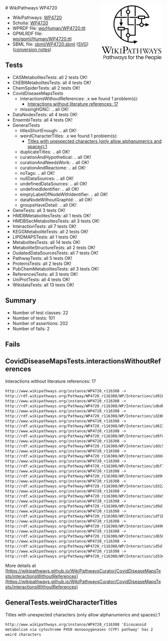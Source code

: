 <img style="float: right; width: 200px" src="../logo.png" />
# WikiPathways WP4720

* WikiPathways: [WP4720](https://identifiers.org/wikipathways:WP4720)
* Scholia: [WP4720](https://scholia.toolforge.org/wikipathways/WP4720)
* WPRDF file: [wp/Human/WP4720.ttl](../wp/Human/WP4720.ttl)
* GPMLRDF file: [wp/gpml/Human/WP4720.ttl](../wp/gpml/Human/WP4720.ttl)
* SBML file: [sbml/WP4720.sbml](../sbml/WP4720.sbml) ([SVG](../sbml/WP4720.svg)) ([conversion notes](../sbml/WP4720.txt))

## Tests
* CASMetabolitesTests: all 2 tests OK!
* ChEBIMetabolitesTests: all 4 tests OK!
* ChemSpiderTests: all 2 tests OK!
* CovidDiseaseMapsTests
    * interactionsWithoutReferences: .x we found 1 problem(s):
        * [Interactions without literature references: 17](#9701cce8)
    * missingHGNC: .. all OK!
* DataNodesTests: all 4 tests OK!
* EnsemblTests: all 4 tests OK!
* GeneralTests
    * titlesShortEnough: .. all OK!
    * weirdCharacterTitles: .x we found 1 problem(s):
        * [Titles with unexpected characters (only allow alphanumerics and spaces):1](#fda87b3f)
    * duplicateTitles: .. all OK!
    * curationAndHypothetical: .. all OK!
    * curationAndNeedsWork: .. all OK!
    * curationAndReactome: .. all OK!
    * noTags: .. all OK!
    * nullDataSources: .. all OK!
    * undefinedDataSources: .. all OK!
    * undefinedIdentifier: .. all OK!
    * emptyLabelOfNodeWithIdentifier: .. all OK!
    * dataNodeWithoutGraphId: .. all OK!
    * groupsHaveDetail: .. all OK!
* GeneTests: all 3 tests OK!
* HMDBMetabolitesTests: all 1 tests OK!
* HMDBSecMetabolitesTests: all 3 tests OK!
* InteractionTests: all 7 tests OK!
* KEGGMetaboliteTests: all 2 tests OK!
* LIPIDMAPSTests: all 1 tests OK!
* MetabolitesTests: all 14 tests OK!
* MetaboliteStructureTests: all 2 tests OK!
* OudatedDataSourcesTests: all 7 tests OK!
* PathwayTests: all 5 tests OK!
* ProteinsTests: all 2 tests OK!
* PubChemMetabolitesTests: all 3 tests OK!
* ReferencesTests: all 3 tests OK!
* UniProtTests: all 4 tests OK!
* WikidataTests: all 13 tests OK!


## Summary

* Number of test classes: 22
* Number of tests: 101
* Number of assertions: 202
* Number of fails: 2

## Fails

<a name="9701cce8" />

## CovidDiseaseMapsTests.interactionsWithoutReferences

Interactions without literature references: 17
```
http://www.wikipathways.org/instance/WP4720_r116308 -> http://rdf.wikipathways.org/Pathway/WP4720_r116308/WP/Interaction/id918cf136
http://www.wikipathways.org/instance/WP4720_r116308 -> http://rdf.wikipathways.org/Pathway/WP4720_r116308/WP/Interaction/idbdbcda3d
http://www.wikipathways.org/instance/WP4720_r116308 -> http://rdf.wikipathways.org/Pathway/WP4720_r116308/WP/Interaction/id2865297d
http://www.wikipathways.org/instance/WP4720_r116308 -> http://rdf.wikipathways.org/Pathway/WP4720_r116308/WP/Interaction/id623e5e56
http://www.wikipathways.org/instance/WP4720_r116308 -> http://rdf.wikipathways.org/Pathway/WP4720_r116308/WP/Interaction/id9fe5070c
http://www.wikipathways.org/instance/WP4720_r116308 -> http://rdf.wikipathways.org/Pathway/WP4720_r116308/WP/Interaction/iddc59d892
http://www.wikipathways.org/instance/WP4720_r116308 -> http://rdf.wikipathways.org/Pathway/WP4720_r116308/WP/Interaction/idddc31b27
http://www.wikipathways.org/instance/WP4720_r116308 -> http://rdf.wikipathways.org/Pathway/WP4720_r116308/WP/Interaction/idbf713d70
http://www.wikipathways.org/instance/WP4720_r116308 -> http://rdf.wikipathways.org/Pathway/WP4720_r116308/WP/Interaction/idd9434a36
http://www.wikipathways.org/instance/WP4720_r116308 -> http://rdf.wikipathways.org/Pathway/WP4720_r116308/WP/Interaction/id322f45ac
http://www.wikipathways.org/instance/WP4720_r116308 -> http://rdf.wikipathways.org/Pathway/WP4720_r116308/WP/Interaction/idde5d8fc1
http://www.wikipathways.org/instance/WP4720_r116308 -> http://rdf.wikipathways.org/Pathway/WP4720_r116308/WP/Interaction/id9d36f93e
http://www.wikipathways.org/instance/WP4720_r116308 -> http://rdf.wikipathways.org/Pathway/WP4720_r116308/WP/Interaction/idf1b93507
http://www.wikipathways.org/instance/WP4720_r116308 -> http://rdf.wikipathways.org/Pathway/WP4720_r116308/WP/Interaction/id4909f39f
http://www.wikipathways.org/instance/WP4720_r116308 -> http://rdf.wikipathways.org/Pathway/WP4720_r116308/WP/Interaction/id650f47f7
http://www.wikipathways.org/instance/WP4720_r116308 -> http://rdf.wikipathways.org/Pathway/WP4720_r116308/WP/Interaction/id5d139890
http://www.wikipathways.org/instance/WP4720_r116308 -> http://rdf.wikipathways.org/Pathway/WP4720_r116308/WP/Interaction/id33e32da7
```

More details at [https://wikipathways.github.io/WikiPathwaysCurator/CovidDiseaseMapsTests/interactionsWithoutReferences](https://wikipathways.github.io/WikiPathwaysCurator/CovidDiseaseMapsTests/interactionsWithoutReferences)

<a name="fda87b3f" />

## GeneralTests.weirdCharacterTitles

Titles with unexpected characters (only allow alphanumerics and spaces):1
```
http://www.wikipathways.org/instance/WP4720_r116308 'Eicosanoid metabolism via cytochrome P450 monooxygenases (CYP) pathway' has 2 weird characters
```

